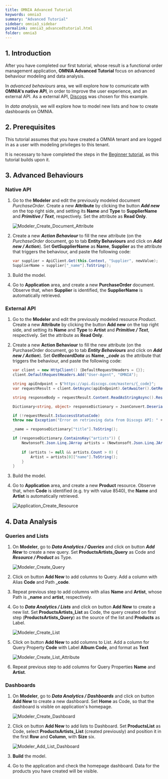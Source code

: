 ```yaml
---
title: OMNIA Advanced Tutorial
keywords: omnia3
summary: "Advanced Tutorial"
sidebar: omnia3_sidebar
permalink: omnia3_advancedtutorial.html
folder: omnia3
---
```


## 1. Introduction

After you have completed our first tutorial, whose result is a functional order management application, **OMNIA Advanced Tutorial** focus on advanced behaviour modeling and data analysis.

In *advanced behaviours* area, we will explore how to comunicate with **OMNIA's native API**, in order to improve the user experience, and an external API. As a external API, [Discogs](https://www.discogs.com/developers/) was chosen for this example.

In *data analysis*, we will explore how to model new lists and how to create dashboards on OMNIA.

## 2. Prerequisites

This tutorial assumes that you have created a OMNIA tenant and are logged in as a user with modeling privileges to this tenant.

It is necessary to have completed the steps in the  [Beginner tutorial](http://docs.numbersbelieve.com/omnia3_beginnertutorial.html), as this tutorial builds upon it.

## 3. Advanced Behaviours

### Native API
 
1. Go to the **Modeler** and edit the previously modeled document *PurchaseOrder*. Create a new  **Attribute**  by clicking the button  ***Add new***  on the top right side, and setting its  **Name** and **Type**  to  **SupplierName** and ***Primitive / Text***, respectively. Set the attribute as **Read Only**.

    ![Modeler_Create_Document_Attribute](/images/tutorials/advanced/Modeler-Create-Attribute-SupplierName.PNG)

2. Create a new ***Action Behaviour***  to fill the new attribute (on the *PurchaseOrder* document, go to tab **Entity Behaviours** and click on ***Add new / Action***). Set **GetSupplierName** as **Name**, **Supplier** as the attribute that triggers the behaviour, and paste the following code:

    ```C#
    var supplier = ApiClient.Get(this.Context, "Supplier", newValue);
    SupplierName = supplier["_name"].ToString();
    ```

3. Build the model.

4. Go to **Application** area, and create a new **PurchaseOrder** document. Observe that, when **Supplier** is identified, the **SupplierName** is automatically retrieved.

### External API

1. Go to the **Modeler** and edit the previously modeled resource *Product*. Create a new  **Attribute**  by clicking the button  **Add new**  on the top right side, and setting its  **Name** and **Type**  to  **Artist** and ***Primitive / Text***, respectively. Set the attribute as **Read Only**.

2. Create a new **Action Behaviour**  to fill the new attribute (on the PurchaseOrder document, go to tab ***Entity Behaviours*** and click on ***Add new / Action***). Set ***GetRecordData*** as **Name**, ***_code*** as the attribute that triggers the behaviour, and paste the following code:

    ```C#
    var client = new HttpClient() {DefaultRequestHeaders = {}};
    client.DefaultRequestHeaders.Add("User-Agent", "OMNIA");

    string apiEndpoint = $"https://api.discogs.com/masters/{_code}";
    var requestResult = client.GetAsync(apiEndpoint).GetAwaiter().GetResult();

    string responseBody = requestResult.Content.ReadAsStringAsync().Result;

    Dictionary<string, object> responseDictionary = JsonConvert.DeserializeObject<Dictionary<string, object>>(responseBody);

    if (!requestResult.IsSuccessStatusCode)
    throw new Exception("Error on retrieving data from Discogs API: " + responseDictionary["message"].ToString() + " " + apiEndpoint);

    _name = responseDictionary["title"].ToString();

    if (responseDictionary.ContainsKey("artists")) {
        Newtonsoft.Json.Linq.JArray artists = (Newtonsoft.Json.Linq.JArray)responseDictionary["artists"];
                
        if (artists != null && artists.Count > 0) {
            Artist = artists[0]["name"].ToString();
        }
    }
    ```

3. Build the model.

4. Go to **Application** area, and create a new **Product** resource. Observe that, when **Code** is identified (e.g. try with value 8540), the **Name** and **Artist** is automatically retrieved.

    ![Application_Create_Resource](https://github.com/numbersbelieve/omnia3/raw/master/docs/tutorialPics/modelingTutorial/Application-Create-Product.PNG)

## 4. Data Analysis

### Queries and Lists

1. On **Modeler**, go to ***Data Analytics / Queries*** and click on button ***Add New*** to create a new query. Set **ProductsArtists_Query** as Code and ***Resource / Product*** as Type.

    ![Modeler_Create_Query](https://github.com/numbersbelieve/omnia3/raw/master/docs/tutorialPics/modelingTutorial/Modeler-Create-Query.PNG)

2. Click on button **Add New** to add columns to Query. Add a column with Alias **Code** and Path **_code**.
    
3. Repeat previous step to add columns with alias **Name** and **Artist**, whose Path is **_name** and **artist**, respectively.

4. Go to ***Data Analytics / Lists*** and click on button **Add New** to create a new list. Set **ProductsArtists_List** as Code, the query created on first step (**ProductsArtists_Query**) as the source of the list and **Products** as Label.

    ![Modeler_Create_List](https://github.com/numbersbelieve/omnia3/raw/master/docs/tutorialPics/modelingTutorial/Modeler-Create-List.PNG)
    
5. Click on button **Add New** to add columns to List. Add a column for Query Property **Code** with Label **Album Code**, and format as **Text**

    ![Modeler_Create_List_Attribute](https://github.com/numbersbelieve/omnia3/raw/master/docs/tutorialPics/modelingTutorial/Modeler-Create-List-Attribute.PNG)

6. Repeat previous step to add columns for Query Properties **Name** and **Artist**.


### Dashboards

1. On **Modeler**, go to ***Data Analytics / Dashboards*** and click on button **Add New** to create a new dashboard. Set **Home** as Code, so that the dashboard is visible on application's homepage.

    ![Modeler_Create_Dashboard](https://github.com/numbersbelieve/omnia3/raw/master/docs/tutorialPics/modelingTutorial/Modeler-Create-Dashboard.PNG)

2. Click on button **Add New** to add lists to Dashboard. Set **ProductsList** as Code, select **ProductsArtists_List** (created previously) and position it in the first **Row** and **Column**, with **Size** six.

    ![Modeler_Add_List_Dashboard](https://github.com/numbersbelieve/omnia3/raw/master/docs/tutorialPics/modelingTutorial/Modeler-Add-List-Dashboard.PNG)

3. **Build** the model.

4. Go to the application and check the homepage dashboard. Data for the products you have created will be visible.
